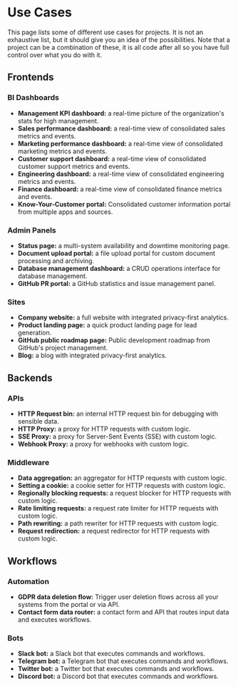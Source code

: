 # Use Cases

This page lists some of different use cases for projects. It is not an exhaustive list, but it should give you an idea of the possibilities. Note that a project can be a combination of these, it is all code after all so you have full control over what you do with it.

## Frontends

### BI Dashboards

- **Management KPI dashboard:** a real-time picture of the organization's stats for high management.
- **Sales performance dashboard:** a real-time view of consolidated sales metrics and events.
- **Marketing performance dashboard:** a real-time view of consolidated marketing metrics and events.
- **Customer support dashboard:** a real-time view of consolidated customer support metrics and events.
- **Engineering dashboard:** a real-time view of consolidated engineering metrics and events.
- **Finance dashboard:** a real-time view of consolidated finance metrics and events.
- **Know-Your-Customer portal:** Consolidated customer information portal from multiple apps and sources.

### Admin Panels

- **Status page:** a multi-system availability and downtime monitoring page.
- **Document upload portal:** a file upload portal for custom document processing and archiving.
- **Database management dashboard:** a CRUD operations interface for database management.
- **GitHub PR portal:** a GitHub statistics and issue management panel.

### Sites

- **Company website:** a full website with integrated privacy-first analytics.
- **Product landing page:** a quick product landing page for lead generation.
- **GitHub public roadmap page:** Public development roadmap from GitHub's project management.
- **Blog:** a blog with integrated privacy-first analytics.

## Backends

### APIs

- **HTTP Request bin:** an internal HTTP request bin for debugging with sensible data.
- **HTTP Proxy:** a proxy for HTTP requests with custom logic.
- **SSE Proxy:** a proxy for Server-Sent Events (SSE) with custom logic.
- **Webhook Proxy:** a proxy for webhooks with custom logic.

### Middleware

- **Data aggregation:** an aggregator for HTTP requests with custom logic.
- **Setting a cookie:** a cookie setter for HTTP requests with custom logic.
- **Regionally blocking requests:** a request blocker for HTTP requests with custom logic.
- **Rate limiting requests:** a request rate limiter for HTTP requests with custom logic.
- **Path rewriting:** a path rewriter for HTTP requests with custom logic.
- **Request redirection:** a request redirector for HTTP requests with custom logic.

## Workflows

### Automation

- **GDPR data deletion flow:** Trigger user deletion flows across all your systems from the portal or via API.
- **Contact form data router:** a contact form and API that routes input data and executes workflows.

### Bots

- **Slack bot:** a Slack bot that executes commands and workflows.
- **Telegram bot:** a Telegram bot that executes commands and workflows.
- **Twitter bot:** a Twitter bot that executes commands and workflows.
- **Discord bot:** a Discord bot that executes commands and workflows.
